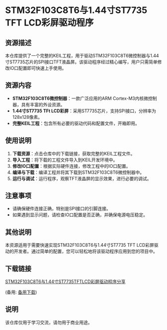 # STM32F103C8T6与1.44寸ST7735 TFT LCD彩屏驱动程序

## 资源描述

本仓库提供了一个完整的KEIL工程，用于驱动STM32F103C8T6微控制器与1.44寸ST7735芯片的SPI接口TFT液晶屏。该驱动程序经过精心编写，用户只需简单修改IO口配置即可快速上手使用。

## 资源内容

- **STM32F103C8T6微控制器**：一款广泛应用的ARM Cortex-M3内核微控制器，具有丰富的外设资源。
- **1.44寸ST7735 TFt LCD彩屏**：采用ST7735芯片，支持SPI接口，分辨率为128x128像素。
- **完整KEIL工程**：包含所有必要的驱动代码和配置文件，开箱即用。

## 使用说明

1. **下载资源**：点击仓库中的下载链接，获取完整的KEIL工程文件。
2. **导入工程**：将下载的工程文件导入到KEIL开发环境中。
3. **修改IO口配置**：根据实际硬件连接，修改工程中的IO口配置。
4. **编译与下载**：编译工程并将其下载到STM32F103C8T6微控制器中。
5. **运行与调试**：运行程序，观察TFT液晶屏的显示效果，进行必要的调试。

## 注意事项

- 请确保硬件连接正确，特别是SPI接口的引脚连接。
- 如果遇到显示问题，请检查IO口配置是否正确，并确保电源电压稳定。

## 其他说明

本资源适用于需要快速实现STM32F103C8T6与1.44寸ST7735 TFT LCD彩屏驱动的开发者。通过简单的配置，您可以轻松地将该驱动程序应用到您的项目中。

## 下载链接
[STM32F103C8T6与1.44寸ST7735TFTLCD彩屏驱动程序分享](https://pan.quark.cn/s/fae6b1b60253) 

(备用: [备用下载](https://pan.baidu.com/s/1OQs5uaVJc0h3mkTEBxn8Og?pwd=1234))

## 说明

该仓库仅用于学习交流，请勿用于商业用途。
